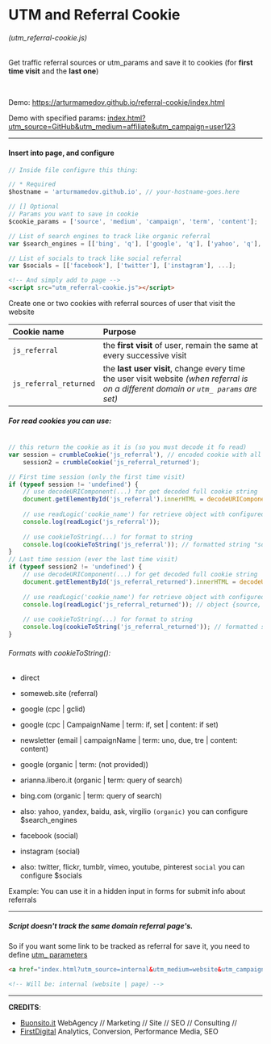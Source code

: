 # UTM and Referral Cookie 
###### (utm_referral-cookie.js)
Get traffic referral sources or utm_params and save it to cookies (for __first time visit__ and the __last one__)

&nbsp;

Demo: https://arturmamedov.github.io/referral-cookie/index.html

Demo with specified params: [index.html?utm_source=GitHub&utm_medium=affiliate&utm_campaign=user123](https://arturmamedov.github.io/referral-cookie/index.html?utm_source=GitHub&utm_medium=affiliate&utm_campaign=user123)


-------------------

#### Insert into page, and configure

```js
// Inside file configure this thing:

// * Required
$hostname = 'arturmamedov.github.io', // your-hostname-goes.here

// [] Optional
// Params you want to save in cookie
$cookie_params = ['source', 'medium', 'campaign', 'term', 'content'];

// List of search engines to track like organic referral
var $search_engines = [['bing', 'q'], ['google', 'q'], ['yahoo', 'q'], ['baidu', 'q'] ...];

// List of socials to track like social referral
var $socials = [['facebook'], ['twitter'], ['instagram'], ...];
```

```html
<!-- And simply add to page -->
<script src="utm_referral-cookie.js"></script>
```


Create one or two cookies with referral sources of user that visit the website

| Cookie name   | Purpose       |
| :------------ |:--------------|
| `js_referral` | the __first visit__ of user, remain the same at every successive visit |
| `js_referral_returned` | the __last user visit__, change every time the user visit website *(when referral is on a different domain or `utm_ params` are set)* |


##### For read cookies you can use:

```js

// this return the cookie as it is (so you must decode it fo read)
var session = crumbleCookie('js_referral'), // encoded cookie with all params
    session2 = crumbleCookie('js_referral_returned');

// First time session (only the first time visit)
if (typeof session != 'undefined') {
    // use decodeURIComponent(...) for get decoded full cookie string 
    document.getElementById('js_referral').innerHTML = decodeURIComponent(session);
    
    // use readLogic('cookie_name') for retrieve object with configured $cookie_params
    console.log(readLogic('js_referral')); 
    
    // use cookieToString(...) for format to string
    console.log(cookieToString('js_referral')); // formatted string "source (medium | campaign | term: term | content: content)"
}
// Last time session (ever the last time visit)
if (typeof session2 != 'undefined') {
    // use decodeURIComponent(...) for get decoded full cookie string
    document.getElementById('js_referral_returned').innerHTML = decodeURIComponent(session2);
    
    // use readLogic('cookie_name') for retrieve object with configured $cookie_params
    console.log(readLogic('js_referral_returned')); // object {source, medium, campaign, term, content}
    
    // use cookieToString(...) for format to string
    console.log(cookieToString('js_referral_returned')); // formatted string "source (medium | campaign | term: term | content: content)"
}

```  

###### Formats with cookieToString():

- direct

- someweb.site (referral)

- google (cpc | gclid)

- google (cpc | CampaignName | term: if, set | content: if set)

- newsletter (email | campaignName | term: uno, due, tre | content: content)

- google (organic | term: (not provided))

- arianna.libero.it (organic | term: query of search)

- bing.com (organic | term: query of search)

- also: yahoo, yandex, baidu, ask, virgilio `(organic)` you can configure $search_engines

- facebook (social)

- instagram (social)

- also: twitter, flickr, tumblr, vimeo, youtube, pinterest `social` you can configure $socials

Example: You can use it in a hidden input in forms for submit info about referrals

---

##### Script doesn't track the same domain referral page's.

So if you want some link to be tracked as referral for save it, you need to define [utm_ parameters](https://ga-dev-tools.appspot.com/campaign-url-builder/)

```html
<a href="index.html?utm_source=internal&utm_medium=website&utm_campaign=page">URL with utm_ params</a>

<!-- Will be: internal (website | page) -->
``` 


---

__CREDITS__:

- [Buonsito.it](https://www.buonsito.it) WebAgency // Marketing // Site // SEO // Consulting //
- [FirstDigital](http://www.firstdigital.co.nz/blog/2015/07/22/retrieve-traffic-sources-data-without-google-analytics-cookies/) Analytics, Conversion, Performance Media, SEO
